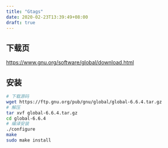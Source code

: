 ```yaml
---
title: "Gtags"
date: 2020-02-23T13:39:49+08:00
draft: true
---
```


## 下载页

https://www.gnu.org/software/global/download.html

## 安装

```bash
# 下载源码
wget https://ftp.gnu.org/pub/gnu/global/global-6.6.4.tar.gz
# 解压
tar xvf global-6.6.4.tar.gz
cd global-6.6.4
# 编译安装
./configure
make
sudo make install
```

